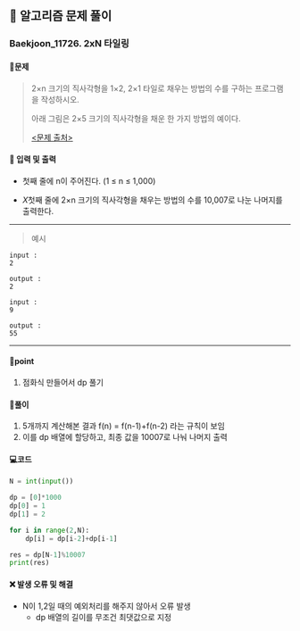 ## 🐌 알고리즘 문제 풀이

### Baekjoon_11726. 2xN 타일링

#### 📒문제

> 2×n 크기의 직사각형을 1×2, 2×1 타일로 채우는 방법의 수를 구하는 프로그램을 작성하시오.
>
> 아래 그림은 2×5 크기의 직사각형을 채운 한 가지 방법의 예이다.
> 
>    [<문제 출처>](https://www.acmicpc.net/problem/11726)



#### :pushpin: 입력 및 출력

- 첫째 줄에 n이 주어진다. (1 ≤ n ≤ 1,000)

- *X*첫째 줄에 2×n 크기의 직사각형을 채우는 방법의 수를 10,007로 나눈 나머지를 출력한다.



---

> 예시

```
input :
2

output :
2

input :
9

output :
55
```

----




#### 🚀point

1. 점화식 만들어서 dp 풀기



#### 🔎풀이

1.  5개까지 계산해본 결과 f(n) = f(n-1)+f(n-2) 라는 규칙이 보임
1.  이를 dp 배열에 할당하고, 최종 값을 10007로 나눠 나머지 출력



#### 💻코드

```python
N = int(input())

dp = [0]*1000
dp[0] = 1
dp[1] = 2

for i in range(2,N):
    dp[i] = dp[i-2]+dp[i-1]

res = dp[N-1]%10007
print(res)
```



#### ❌ 발생 오류 및 해결

- N이 1,2일 때의 예외처리를 해주지 않아서 오류 발생
  - dp 배열의 길이를 무조건 최댓값으로 지정
